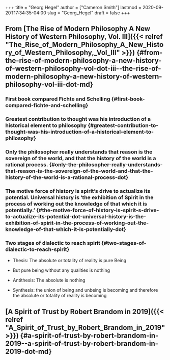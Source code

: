 +++
title = "Georg Hegel"
author = ["Cameron Smith"]
lastmod = 2020-09-20T17:34:35-04:00
slug = "Georg_Hegel"
draft = false
+++

## From [The Rise of Modern Philosophy A New History of Western Philosophy, Vol. III]({{< relref "The_Rise_of_Modern_Philosophy_A_New_History_of_Western_Philosophy,_Vol_III" >}}) {#from-the-rise-of-modern-philosophy-a-new-history-of-western-philosophy-vol-dot-iii--the-rise-of-modern-philosophy-a-new-history-of-western-philosophy-vol-iii-dot-md}


### First book compared Fichte and Schelling {#first-book-compared-fichte-and-schelling}


### Greatest contribution to thought was his introduction of a historical element to philosophy {#greatest-contribution-to-thought-was-his-introduction-of-a-historical-element-to-philosophy}


### Only the philosopher really understands that reason is the sovereign of the world, and that the history of the world is a rational process. {#only-the-philosopher-really-understands-that-reason-is-the-sovereign-of-the-world-and-that-the-history-of-the-world-is-a-rational-process-dot}


### The motive force of history is spirit’s drive to actualize its potential. Universal history is ‘the exhibition of Spirit in the process of working out the knowledge of that which it is potentially.’ {#the-motive-force-of-history-is-spirit-s-drive-to-actualize-its-potential-dot-universal-history-is-the-exhibition-of-spirit-in-the-process-of-working-out-the-knowledge-of-that-which-it-is-potentially-dot}


### Two stages of dialectic to reach spirit {#two-stages-of-dialectic-to-reach-spirit}

<!--list-separator-->

-  Thesis: The absolute or totality of reality is pure Being

<!--list-separator-->

-  But pure being without any qualities is nothing

<!--list-separator-->

-  Antithesis: The absolute is nothing

<!--list-separator-->

-  Synthesis: the union of being and unbeing is becoming and therefore the absolute or totality of reality is becoming


## [A Spirit of Trust by Robert Brandom in 2019]({{< relref "A_Spirit_of_Trust_by_Robert_Brandom_in_2019" >}}) {#a-spirit-of-trust-by-robert-brandom-in-2019--a-spirit-of-trust-by-robert-brandom-in-2019-dot-md}
